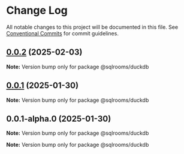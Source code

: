 # Change Log

All notable changes to this project will be documented in this file.
See [Conventional Commits](https://conventionalcommits.org) for commit guidelines.

## [0.0.2](https://github.com/ilyabo/sqlrooms/compare/v0.0.1...v0.0.2) (2025-02-03)

**Note:** Version bump only for package @sqlrooms/duckdb

## [0.0.1](https://github.com/ilyabo/sqlrooms/compare/v0.0.1-alpha.0...v0.0.1) (2025-01-30)

**Note:** Version bump only for package @sqlrooms/duckdb

## 0.0.1-alpha.0 (2025-01-30)

**Note:** Version bump only for package @sqlrooms/duckdb

**Note:** Version bump only for package @sqlrooms/duckdb
